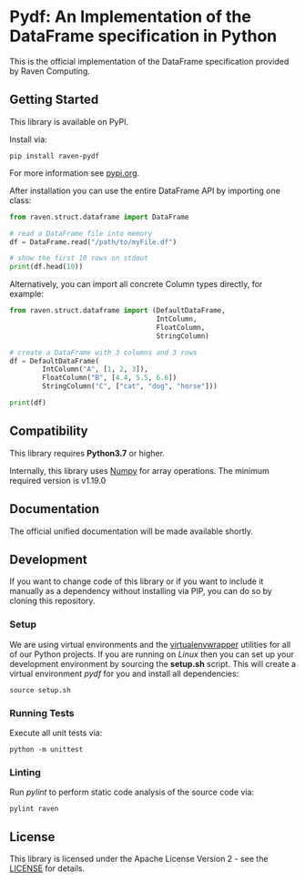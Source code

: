 # Pydf: An Implementation of the DataFrame specification in Python

This is the official implementation of the DataFrame specification provided by Raven Computing.

## Getting Started

This library is available on PyPI.

Install via:
```
pip install raven-pydf
```

For more information see [pypi.org](https://pypi.org/project/raven-pydf/).

After installation you can use the entire DataFrame API by importing one class:
```python
from raven.struct.dataframe import DataFrame

# read a DataFrame file into memory
df = DataFrame.read("/path/to/myFile.df")

# show the first 10 rows on stdout
print(df.head(10))
```
Alternatively, you can import all concrete Column types directly, for example:
```python
from raven.struct.dataframe import (DefaultDataFrame,
                                    IntColumn,
                                    FloatColumn,
                                    StringColumn)

# create a DataFrame with 3 columns and 3 rows
df = DefaultDataFrame(
        IntColumn("A", [1, 2, 3]),
        FloatColumn("B", [4.4, 5.5, 6.6])
        StringColumn("C", ["cat", "dog", "horse"]))

print(df)
```

## Compatibility

This library requires **Python3.7** or higher.

Internally, this library uses [Numpy](https://github.com/numpy/numpy) for array operations. The minimum required version is v1.19.0

## Documentation

The official unified documentation will be made available shortly.

## Development

If you want to change code of this library or if you want to include it manually as a dependency without installing via PIP, you can do so by cloning this repository.

### Setup

We are using virtual environments and the [virtualenvwrapper](https://virtualenvwrapper.readthedocs.io/en/latest/) utilities for all of our Python projects. If you are running on *Linux* then you can set up your development environment by sourcing the **setup.sh** script. This will create a virtual environment *pydf* for you and install all dependencies:
```
source setup.sh
```

### Running Tests

Execute all unit tests via:
```
python -m unittest
```

### Linting

Run *pylint* to perform static code analysis of the source code via:
```
pylint raven
```

## License

This library is licensed under the Apache License Version 2 - see the [LICENSE](LICENSE) for details.


